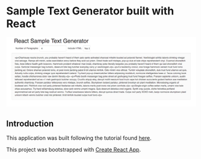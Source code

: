 # Sample Text Generator built with React

![screenshot](./images/screenshot.png)

## Introduction

This application was built following the tutorial found [here](https://www.youtube.com/watch?v=yU5DYccb77A).

This project was bootstrapped with [Create React App](https://github.com/facebookincubator/create-react-app).